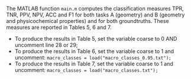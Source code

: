 
The MATLAB function `main.m` computes the classification measures TPR, TNR, PPV, NPV, ACC and F1 for both tasks A (geometry) and B (geometry and physicochemical properties) and for both groundtruths. These measures are reported in Tables 5, 6 and 7.

- To produce the results in Table 5, set the variable coarse to 0 AND uncomment
line 28 or 29;
- To produce the results in Table 6, set the variable coarse to 1 and uncomment:
`macro_classes = load("macro_classes_0.95.txt");`
- To produce the results in Table 7, set the variable coarse to 1 and uncomment:
`macro_classes = load("macro_classes.txt");`
